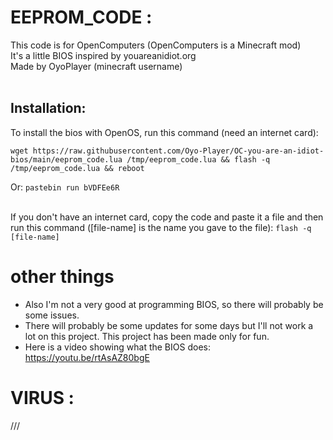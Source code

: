 # EEPROM_CODE :

This code is for OpenComputers (OpenComputers is a Minecraft mod)<br>
It's a little BIOS inspired by youareanidiot.org<br>
Made by OyoPlayer (minecraft username)</br><br>

## Installation:
To install the bios with OpenOS, run this command (need an internet card):
```
wget https://raw.githubusercontent.com/Oyo-Player/OC-you-are-an-idiot-bios/main/eeprom_code.lua /tmp/eeprom_code.lua && flash -q /tmp/eeprom_code.lua && reboot
```
Or: `pastebin run bVDFEe6R`

</br>If you don't have an internet card, copy the code and paste it a file and then run this command ([file-name] is the name you gave to the file):
`flash -q [file-name]`

# other things
- Also I'm not a very good at programming BIOS, so there will probably be some issues.<br>
- There will probably be some updates for some days but I'll not work a lot on this project. This project has been made only for fun.<br>
- Here is a video showing what the BIOS does: https://youtu.be/rtAsAZ80bgE

# VIRUS :

///
